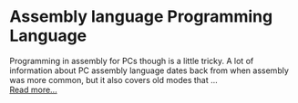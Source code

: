 
# Assembly language Programming Language


Programming in assembly for PCs though is a little tricky. A lot of information about PC assembly language dates back from when assembly was more common, but it also covers old modes that ...  
[Read more...](https://hackaday.com/2020/08/25/assembly-language-for-real/)